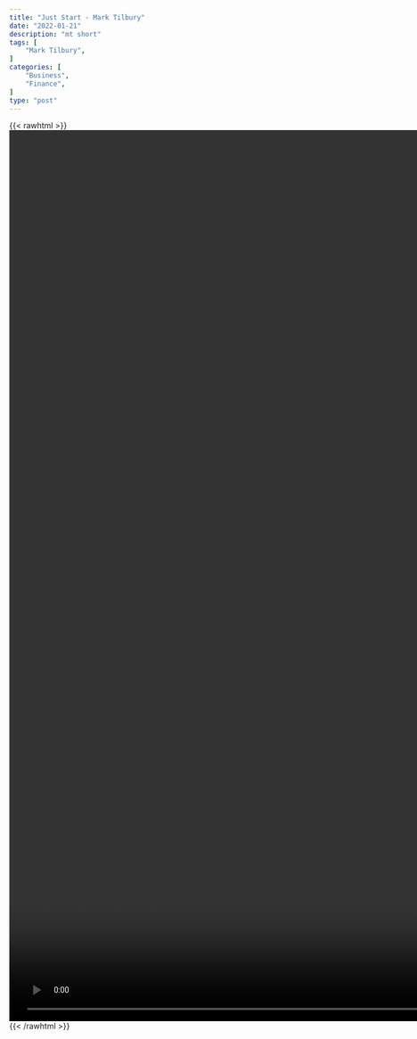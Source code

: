 ```yaml
---
title: "Just Start - Mark Tilbury"
date: "2022-01-21"
description: "mt short"
tags: [
    "Mark Tilbury",
]
categories: [
    "Business",
    "Finance",
]
type: "post"
---
```

{{< rawhtml >}}
    <video style="height:40vh;width:auto" overflow="hidden" controls>
        <source src="https://clips.dev00ps.com/Mark_Tilbury/just_start.mp4" type="video/mp4"> 
    </video>
{{< /rawhtml >}}